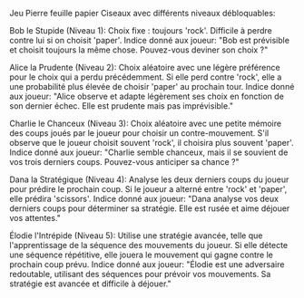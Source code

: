 Jeu Pierre feuille papier Ciseaux avec différents niveaux débloquables: 

Bob le Stupide (Niveau 1):
Choix fixe : toujours 'rock'.
Difficile à perdre contre lui si on choisit 'paper'.
Indice donné aux joueur: "Bob est prévisible et choisit toujours la même chose. Pouvez-vous deviner son choix ?"


Alice la Prudente (Niveau 2):
Choix aléatoire avec une légère préférence pour le choix qui a perdu précédemment.
Si elle perd contre 'rock', elle a une probabilité plus élevée de choisir 'paper' au prochain tour.
Indice donné aux joueur: "Alice observe et adapte légèrement ses choix en fonction de son dernier échec. Elle est prudente mais pas imprévisible."


Charlie le Chanceux (Niveau 3):
Choix aléatoire avec une petite mémoire des coups joués par le joueur pour choisir un contre-mouvement.
S'il observe que le joueur choisit souvent 'rock', il choisira plus souvent 'paper'.
Indice donné aux joueur: "Charlie semble chanceux, mais il se souvient de vos trois derniers coups. Pouvez-vous anticiper sa chance ?"


Dana la Stratégique (Niveau 4):
Analyse les deux derniers coups du joueur pour prédire le prochain coup.
Si le joueur a alterné entre 'rock' et 'paper', elle prédira 'scissors'.
Indice donné aux joueur: "Dana analyse vos deux derniers coups pour déterminer sa stratégie. Elle est rusée et aime déjouer vos attentes."


Élodie l'Intrépide (Niveau 5):
Utilise une stratégie avancée, telle que l'apprentissage de la séquence des mouvements du joueur.
Si elle détecte une séquence répétitive, elle jouera le mouvement qui gagne contre le prochain coup prévu.
Indice donné aux joueur: "Élodie est une adversaire redoutable, utilisant des séquences pour prévoir vos mouvements. Sa stratégie est avancée et difficile à déjouer."

